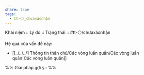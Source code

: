 ```yaml
---
share: true
tags:
  - tt-⚪_chưaxácnhận
---
```


Khái niệm :: 
Lý do :: 
Trạng thái :: #tt-⚪/chưaxácnhận

Hệ quả của vấn đề này:
- [[../../../1 Thông tin thân chủ/Các vòng luẩn quẩn/Các vòng luẩn quẩn|Các vòng luẩn quẩn]]


%%
Giải pháp gợi ý:: 
%%

